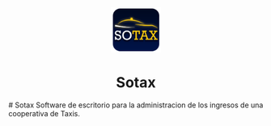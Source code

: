 <p align="center">
  <img alt="Logo Sotax" src="assets/Images/Logo-Programa-Taxi.png" width="100px" />
  <h1 align="center">Sotax</h1>
</p>
# Sotax
Software de escritorio para la administracion de los ingresos de una cooperativa de Taxis.
